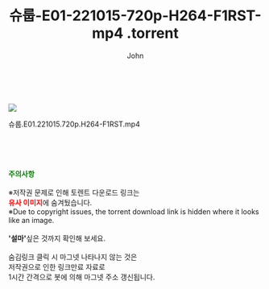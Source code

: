 ﻿---
layout: post
title:  "                   슈룹-E01-221015-720p-H264-F1RST-mp4                .torrent"
author: John
categories: [ 드라마 ]
tags: [  ]
image: https://torrentrj58.com/uploadfile/full/78776b56dca3b1f00d7857c78e6cf9d173b8f610.jpg 
description: "                   슈룹-E01-221015-720p-H264-F1RST-mp4                 torrent 정보 공유"
toc: true
toc_sticky: true
---

<br>
<p><img src="https://torrentrj58.com/uploadfile/full/78776b56dca3b1f00d7857c78e6cf9d173b8f610.jpg"/></p>
 슈룹.E01.221015.720p.H264-F1RST.mp4    
    
<br><br><br>
<p data-ke-size="size16"><b><span style="color: green;">주의사항</span></b><br /><br />※저작권 문제로 인해 토렌트 다운로드 링크는<br /><b><span style="color: red;">유사 이미지</span></b>에 숨겨뒀습니다.<br />※Due to copyright issues, the torrent download link is hidden where it looks like an image.<br /><br /><b>'설마'</b>싶은 것까지 확인해 보세요.<br /><br />숨김링크 클릭 시 마그넷 나타나지 않는 것은<br />저작권으로 인한 링크만료 자료로<br />1시간 간격으로 봇에 의해 마그넷 주소 갱신됩니다.</p>
